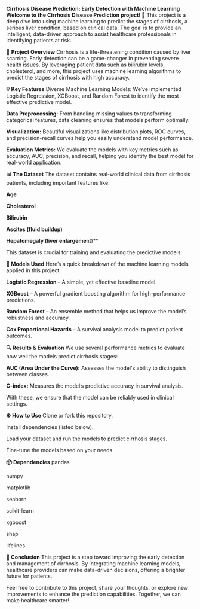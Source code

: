 **Cirrhosis Disease Prediction: Early Detection with Machine Learning
Welcome to the Cirrhosis Disease Prediction project! 🚀**
This project is a deep dive into using machine learning to predict the stages of cirrhosis, a serious liver condition, based on clinical data. The goal is to provide an intelligent, data-driven approach to assist healthcare professionals in identifying patients at risk.

🔬 **Project Overview**
Cirrhosis is a life-threatening condition caused by liver scarring. Early detection can be a game-changer in preventing severe health issues. By leveraging patient data such as bilirubin levels, cholesterol, and more, this project uses machine learning algorithms to predict the stages of cirrhosis with high accuracy.

**💡 Key Features**
Diverse Machine Learning Models: We’ve implemented Logistic Regression, XGBoost, and Random Forest to identify the most effective predictive model.

**Data Preprocessing:** From handling missing values to transforming categorical features, data cleaning ensures that models perform optimally.

**Visualization:** Beautiful visualizations like distribution plots, ROC curves, and precision-recall curves help you easily understand model performance.

**Evaluation Metrics:** We evaluate the models with key metrics such as accuracy, AUC, precision, and recall, helping you identify the best model for real-world application.

**📊 The Dataset**
The dataset contains real-world clinical data from cirrhosis patients, including important features like:

**Age**

**Cholesterol**

**Bilirubin**

**Ascites (fluid buildup)**

**Hepatomegaly (liver enlargeme**nt)**

This dataset is crucial for training and evaluating the predictive models.

**🧠 Models Used**
Here’s a quick breakdown of the machine learning models applied in this project:

**Logistic Regression** – A simple, yet effective baseline model.

**XGBoost** – A powerful gradient boosting algorithm for high-performance predictions.

**Random Forest** – An ensemble method that helps us improve the model’s robustness and accuracy.

**Cox Proportional Hazards** – A survival analysis model to predict patient outcomes.

**🔍 Results & Evaluation**
We use several performance metrics to evaluate how well the models predict cirrhosis stages:

**AUC (Area Under the Curve):** Assesses the model's ability to distinguish between classes.

**C-index:** Measures the model’s predictive accuracy in survival analysis.

With these, we ensure that the model can be reliably used in clinical settings.

**⚙️ How to Use**
Clone or fork this repository.

Install dependencies (listed below).

Load your dataset and run the models to predict cirrhosis stages.

Fine-tune the models based on your needs.

**📦 Dependencies**
pandas

numpy

matplotlib

seaborn

scikit-learn

xgboost

shap

lifelines

**🚀 Conclusion**
This project is a step toward improving the early detection and management of cirrhosis. By integrating machine learning models, healthcare providers can make data-driven decisions, offering a brighter future for patients.

Feel free to contribute to this project, share your thoughts, or explore new improvements to enhance the prediction capabilities. Together, we can make healthcare smarter!
